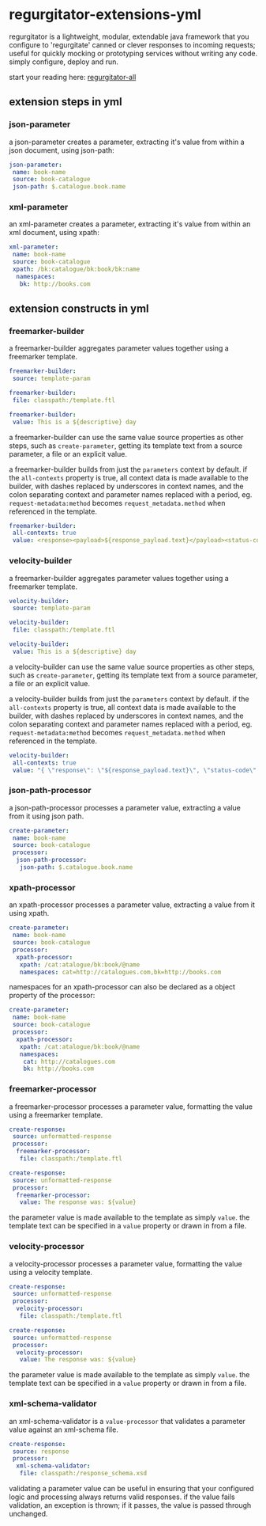# regurgitator-extensions-yml

regurgitator is a lightweight, modular, extendable java framework that you configure to 'regurgitate' canned or clever responses to incoming requests; useful for quickly mocking or prototyping services without writing any code. simply configure, deploy and run.

start your reading here: [regurgitator-all](http://github.com/talmeym/regurgitator-all#regurgitator)

## extension steps in yml

### json-parameter

a json-parameter creates a parameter, extracting it's value from within a json document, using json-path:

```yml
json-parameter:
 name: book-name
 source: book-catalogue
 json-path: $.catalogue.book.name
```

### xml-parameter

an xml-parameter creates a parameter, extracting it's value from within an xml document, using xpath:

```yml
xml-parameter:
 name: book-name
 source: book-catalogue
 xpath: /bk:catalogue/bk:book/bk:name
  namespaces:
   bk: http://books.com
```

## extension constructs in yml

### freemarker-builder 

a freemarker-builder aggregates parameter values together using a freemarker template.

```yml
freemarker-builder:
 source: template-param

freemarker-builder:
 file: classpath:/template.ftl

freemarker-builder:
 value: This is a ${descriptive} day
```

a freemarker-builder can use the same value source properties as other steps, such as ``create-parameter``, getting its template text from a source parameter, a file or an explicit value.

a freemarker-builder builds from just the ``parameters`` context by default. if the ``all-contexts`` property is true, all context data is made available to the builder, with dashes replaced by underscores in context names, and the colon separating context and parameter names replaced with a period, eg. ``request-metadata:method`` becomes ``request_metadata.method`` when referenced in the template.

```yml
freemarker-builder:
 all-contexts: true
 value: <response><payload>${response_payload.text}</payload><status-code>${response_metadata.status_code}</status-code><content-type>${response_metadata.content_type}</content-type></response>

```

### velocity-builder

a freemarker-builder aggregates parameter values together using a freemarker template.

```yml
velocity-builder:
 source: template-param

velocity-builder:
 file: classpath:/template.ftl

velocity-builder:
 value: This is a ${descriptive} day
```

a velocity-builder can use the same value source properties as other steps, such as ``create-parameter``, getting its template text from a source parameter, a file or an explicit value.

a velocity-builder builds from just the ``parameters`` context by default. if the ``all-contexts`` property is true, all context data is made available to the builder, with dashes replaced by underscores in context names, and the colon separating context and parameter names replaced with a period, eg. ``request-metadata:method`` becomes ``request_metadata.method`` when referenced in the template.

```yml
velocity-builder:
 all-contexts: true
 value: "{ \"response\": \"${response_payload.text}\", \"status-code\": ${response-metadata.status_code}, \"content-type\": \"${response-metadata.content_type}\" }"

```

### json-path-processor

a json-path-processor processes a parameter value, extracting a value from it using json path.

```yml
create-parameter:
 name: book-name
 source: book-catalogue
 processor:
  json-path-processor:
   json-path: $.catalogue.book.name
```

### xpath-processor

an xpath-processor processes a parameter value, extracting a value from it using xpath.

```yml
create-parameter:
 name: book-name
 source: book-catalogue
 processor:
  xpath-processor:
   xpath: /cat:atalogue/bk:book/@name
   namespaces: cat=http://catalogues.com,bk=http://books.com
```

namespaces for an xpath-processor can also be declared as a object property of the processor:

```yml
create-parameter:
 name: book-name
 source: book-catalogue
 processor:
  xpath-processor:
   xpath: /cat:atalogue/bk:book/@name
   namespaces:
    cat: http://catalogues.com
    bk: http://books.com
```

### freemarker-processor

a freemarker-processor processes a parameter value, formatting the value using a freemarker template.

```yml
create-response:
 source: unformatted-response
 processor:
  freemarker-processor:
   file: classpath:/template.ftl

create-response:
 source: unformatted-response
 processor:
  freemarker-processor:
   value: The response was: ${value}
```

the parameter value is made available to the template as simply ``value``. the template text can be specified in a ``value`` property or drawn in from a file.

### velocity-processor

a velocity-processor processes a parameter value, formatting the value using a velocity template.

```yml
create-response:
 source: unformatted-response
 processor:
  velocity-processor:
   file: classpath:/template.ftl

create-response:
 source: unformatted-response
 processor:
  velocity-processor:
   value: The response was: ${value}
```

the parameter value is made available to the template as simply ``value``. the template text can be specified in a ``value`` property or drawn in from a file.

### xml-schema-validator

an xml-schema-validator is a ``value-processor`` that validates a parameter value against an xml-schema file.

```yml
create-response:
 source: response
 processor:
  xml-schema-validator:
   file: classpath:/response_schema.xsd
```

validating a parameter value can be useful in ensuring that your configured logic and processing always returns valid responses. if the value fails validation, an exception is thrown; if it passes, the value is passed through unchanged.
